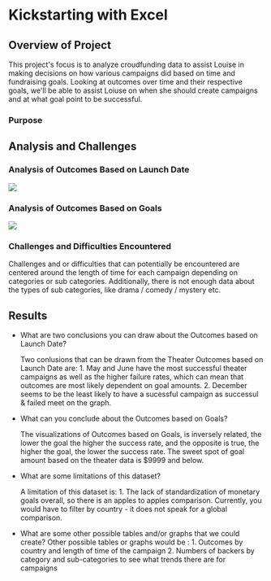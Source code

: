 # Kickstarting with Excel

## Overview of Project
   This project's focus is to analyze croudfunding data to assist Louise in making decisions on how various campaigns did based on time and fundraising goals.  Looking at outcomes over time and their respective goals, we'll be able to assist Loiuse on when she should create campaigns and at what goal point to be successful.

### Purpose

## Analysis and Challenges

### Analysis of Outcomes Based on Launch Date
![](Kickstarter_Resources_Images/Theater_Outcomes_vs_Launch(GJuarez).png)

### Analysis of Outcomes Based on Goals
![](Kickstarter_Resources_Images/Outcomes_vs_Goals.png)

### Challenges and Difficulties Encountered
   Challenges and or difficulties that can potentially be encountered are centered around the length of time for each campaign depending on categories or sub categories.  Additionally, there is not enough data about the types of sub categories, like drama / comedy / mystery etc.

## Results
- What are two conclusions you can draw about the Outcomes based on Launch Date?

   Two conlusions that can be drawn from the Theater Outcomes based on Launch Date are:
       1.  May and June have the most successful theater campaigns as well as the higher failure rates, which can mean that outcomes are most likely dependent on                  goal amounts.
       2.  December seems to be the least likely to have a sucessful campaign as successul & failed meet on the graph.

- What can you conclude about the Outcomes based on Goals?

     The visualizations of Outcomes based on Goals, is inversely related, the lower the goal the higher the success rate, and the opposite is true, the higher the          goal, the lower the success rate.  The sweet spot of goal amount based on the theater data is $9999 and below.
     
- What are some limitations of this dataset?

     A limitation of this dataset is:
        1. The lack of standardization of monetary goals overall, so there is an apples to apples comparison.  Currently, you would have to filter by country - it                does not speak for a global comparison.

- What are some other possible tables and/or graphs that we could create?
      Other possible tables or graphs would be :
         1. Outcomes by country and length of time of the campaign
         2. Numbers of backers by category and sub-categories to see what trends there are for campaigns
